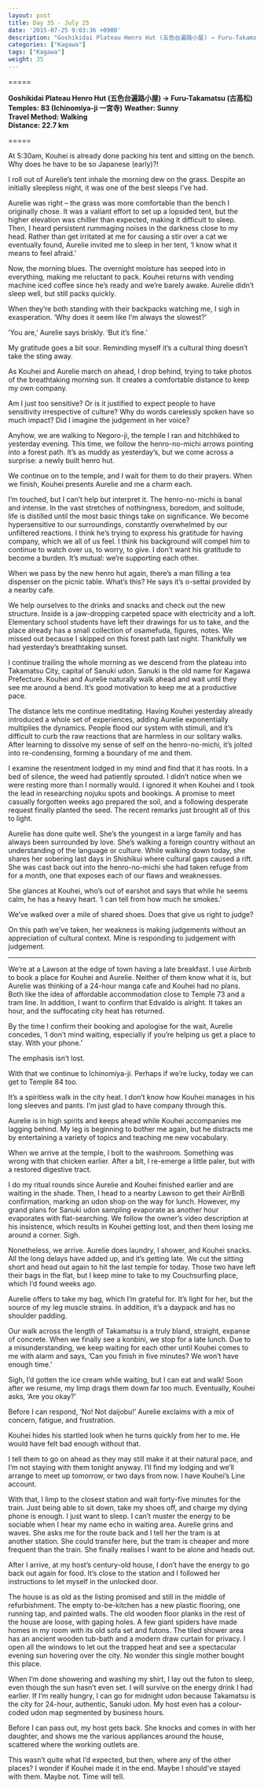 ```yaml
---
layout: post
title: Day 35 - July 25
date: '2015-07-25 9:03:36 +0900'
description: "Goshikidai Plateau Henro Hut (五色台遍路小屋) → Furu-Takamatsu (古高松) / Temples: 83 (Ichinomiya-ji 一宮寺)"
categories: ["Kagawa"]
tags: ["Kagawa"]
weight: 35
---
```

=====

**Goshikidai Plateau Henro Hut (五色台遍路小屋) → Furu-Takamatsu (古高松)**  
**Temples: 83 (Ichinomiya-ji 一宮寺)** 
**Weather: Sunny**  
**Travel Method: Walking**  
**Distance: 22.7 km**

=====

At 5:30am, Kouhei is already done packing his tent and sitting on the bench. Why does he have to be so Japanese (early)?!

I roll out of Aurelie’s tent inhale the morning dew on the grass. Despite an initially sleepless night, it was one of the best sleeps I’ve had.

Aurelie was right – the grass was more comfortable than the bench I originally chose. It was a valiant effort to set up a lopsided tent, but the higher elevation was chillier than expected, making it difficult to sleep. Then, I heard persistent rummaging noises in the darkness close to my head. Rather than get irritated at me for causing a stir over a cat we eventually found, Aurelie invited me to sleep in her tent, ‘I know what it means to feel afraid.’

Now, the morning blues. The overnight moisture has seeped into in everything, making me reluctant to pack. Kouhei returns with vending machine iced coffee since he’s ready and we’re barely awake. Aurelie didn’t sleep well, but still packs quickly.

When they’re both standing with their backpacks watching me, I sigh in exasperation. ‘Why does it seem like I’m always the slowest?’

‘You are,’ Aurelie says briskly. ‘But it’s fine.’

My gratitude goes a bit sour. Reminding myself it’s a cultural thing doesn’t take the sting away.

As Kouhei and Aurelie march on ahead, I drop behind, trying to take photos of the breathtaking morning sun. It creates a comfortable distance to keep my own company.

Am I just too sensitive? Or is it justified to expect people to have sensitivity irrespective of culture? Why do words carelessly spoken have so much impact? Did I imagine the judgement in her voice?

Anyhow, we are walking to Negoro-ji, the temple I ran and hitchhiked to yesterday evening. This time, we follow the henro-no-michi arrows pointing into a forest path. It’s as muddy as yesterday’s, but we come across a surprise: a newly built henro hut.

We continue on to the temple, and I wait for them to do their prayers. When we finish, Kouhei presents Aurelie and me a charm each.

I’m touched, but I can’t help but interpret it. The henro-no-michi is banal and intense. In the vast stretches of nothingness, boredom, and solitude, life is distilled until the most basic things take on significance. We become hypersensitive to our surroundings, constantly overwhelmed by our unfiltered reactions. I think he’s trying to express his gratitude for having company, which we all of us feel. I think his background will compel him to continue to watch over us, to worry, to give. I don’t want his gratitude to become a burden. It’s mutual: we’re supporting each other. 

When we pass by the new henro hut again, there’s a man filling a tea dispenser on the picnic table. What’s this? He says it’s o-settai provided by a nearby cafe.

We help ourselves to the drinks and snacks and check out the new structure. Inside is a jaw-dropping carpeted space with electricity and a loft. Elementary school students have left their drawings for us to take, and the place already has a small collection of osamefuda, figures, notes. We missed out because I skipped on this forest path last night. Thankfully we had yesterday’s breathtaking sunset.

I continue trailing the whole morning as we descend from the plateau into Takamatsu City, capital of Sanuki udon. Sanuki is the old name for Kagawa Prefecture. Kouhei and Aurelie naturally walk ahead and wait until they see me around a bend. It’s good motivation to keep me at a productive pace.

The distance lets me continue meditating. Having Kouhei yesterday already introduced a whole set of experiences, adding Aurelie exponentially multiplies the dynamics. People flood our system with stimuli, and it’s difficult to curb the raw reactions that are harmless in our solitary walks. After learning to dissolve my sense of self on the henro-no-michi, it’s jolted into re-condensing, forming a boundary of me and them.

I examine the resentment lodged in my mind and find that it has roots. In a bed of silence, the weed had patiently sprouted. I didn’t notice when we were resting more than I normally would. I ignored it when Kouhei and I took the lead in researching nojuku spots and bookings. A promise to meet casually forgotten weeks ago prepared the soil, and a following desperate request finally planted the seed. The recent remarks just brought all of this to light.

Aurelie has done quite well. She’s the youngest in a large family and has always been surrounded by love. She’s walking a foreign country without an understanding of the language or culture. While walking down today, she shares her sobering last days in Shishikui where cultural gaps caused a rift. She was cast back out into the henro-no-michi she had taken refuge from for a month, one that exposes each of our flaws and weaknesses.

She glances at Kouhei, who’s out of earshot and says that while he seems calm, he has a heavy heart. ‘I can tell from how much he smokes.’

We’ve walked over a mile of shared shoes. Does that give us right to judge?

On this path we’ve taken, her weakness is making judgements without an appreciation of cultural context. Mine is responding to judgement with judgement. 

***

We’re at a Lawson at the edge of town having a late breakfast. I use Airbnb to book a place for Kouhei and Aurelie. Neither of them know what it is, but Aurelie was thinking of a 24-hour manga cafe and Kouhei had no plans. Both like the idea of affordable accommodation close to Temple 73 and a tram line. In addition, I want to confirm that Edvaldo is alright. It takes an hour, and the suffocating city heat has returned. 

By the time I confirm their booking and apologise for the wait, Aurelie concedes, ‘I don’t mind waiting, especially if you’re helping us get a place to stay. With your phone.’

The emphasis isn’t lost.

With that we continue to Ichinomiya-ji. Perhaps if we’re lucky, today we can get to Temple 84 too.

It’s a spiritless walk in the city heat. I don’t know how Kouhei manages in his long sleeves and pants. I’m just glad to have company through this.

Aurelie is in high spirits and keeps ahead while Kouhei accompanies me lagging behind. My leg is beginning to bother me again, but he distracts me by entertaining a variety of topics and teaching me new vocabulary.

When we arrive at the temple, I bolt to the washroom. Something was wrong with that chicken earlier. After a bit, I re-emerge a little paler, but with a restored digestive tract.

I do my ritual rounds since Aurelie and Kouhei finished earlier and are waiting in the shade. Then, I head to a nearby Lawson to get their AirBnB confirmation, marking an udon shop on the way for lunch. However, my grand plans for Sanuki udon sampling evaporate as another hour evaporates with flat-searching. We follow the owner’s video description at his insistence, which results in Kouhei getting lost, and then them losing me around a corner. Sigh.

Nonetheless, we arrive. Aurelie does laundry, I shower, and Kouhei snacks. All the long delays have added up, and it’s getting late. We cut the sitting short and head out again to hit the last temple for today. Those two have left their bags in the flat, but I keep mine to take to my Couchsurfing place, which I’d found weeks ago. 

Aurelie offers to take my bag, which I’m grateful for. It’s light for her, but the source of my leg muscle strains. In addition, it’s a daypack and has no shoulder padding. 

Our walk across the length of Takamatsu is a truly bland, straight, expanse of concrete. When we finally see a konbini, we stop for a late lunch. Due to a misunderstanding, we keep waiting for each other until Kouhei comes to me with alarm and says, ’Can you finish in five minutes? We won’t have enough time.’

Sigh, I’d gotten the ice cream while waiting, but I can eat and walk! Soon after we resume, my limp drags them down far too much. Eventually, Kouhei asks, ‘Are you okay?’

Before I can respond, ‘No! Not daijobu!’ Aurelie exclaims with a mix of concern, fatigue, and frustration.

Kouhei hides his startled look when he turns quickly from her to me. He would have felt bad enough without that.

I tell them to go on ahead as they may still make it at their natural pace, and I’m not staying with them tonight anyway. I’ll find my lodging and we’ll arrange to meet up tomorrow, or two days from now. I have Kouhei’s Line account.

With that, I limp to the closest station and wait forty-five minutes for the train. Just being able to sit down, take my shoes off, and charge my dying phone is enough. I just want to sleep. I can’t muster the energy to be sociable when I hear my name echo in waiting area. Aurelie grins and waves. She asks me for the route back and I tell her the tram is at another station. She could transfer here, but the tram is cheaper and more frequent than the train. She finally realises I want to be alone and heads out.

After I arrive, at my host’s century-old house, I don’t have the energy to go back out again for food. It’s close to the station and I followed her instructions to let myself in the unlocked door. 

The house is as old as the listing promised and still in the middle of refurbishment. The empty to-be-kitchen has a new plastic flooring, one running tap, and painted walls. The old wooden floor planks in the rest of the house are loose, with gaping holes. A few giant spiders have made homes in my room with its old sofa set and futons. The tiled shower area has an ancient wooden tub-bath and a modern draw curtain for privacy. I open all the windows to let out the trapped heat and see a spectacular evening sun hovering over the city. No wonder this single mother bought this place.

When I’m done showering and washing my shirt, I lay out the futon to sleep, even though the sun hasn’t even set. I will survive on the energy drink I had earlier. If I’m really hungry, I can go for midnight udon because Takamatsu is the city for 24-hour, authentic, Sanuki udon. My host even has a colour-coded udon map segmented by business hours. 

Before I can pass out, my host gets back. She knocks and comes in with her daughter, and shows me the various appliances around the house, scattered where the working outlets are.

This wasn’t quite what I’d expected, but then, where any of the other places? I wonder if Kouhei made it in the end. Maybe I should’ve stayed with them. Maybe not. Time will tell.